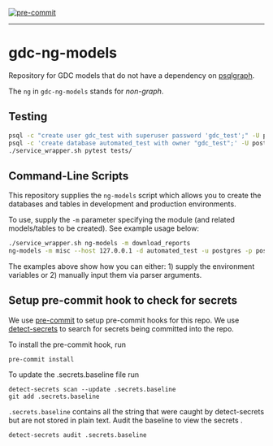 [![pre-commit](https://img.shields.io/badge/pre--commit-enabled-brightgreen?logo=pre-commitlogoColor=white)](https://github.com/pre-commit/pre-commit)

---
# gdc-ng-models

Repository for GDC models that do not have a dependency on [psqlgraph](https://github.com/NCI-GDC/psqlgraph).

The `ng` in `gdc-ng-models` stands for _non-graph_.

## Testing

```sh
psql -c "create user gdc_test with superuser password 'gdc_test';" -U postgres
psql -c 'create database automated_test with owner "gdc_test";' -U postgres
./service_wrapper.sh pytest tests/
```

## Command-Line Scripts

This repository supplies the `ng-models` script which allows you to create the databases and tables in development and production environments.

To use, supply the `-m` parameter specifying the module (and related models/tables to be created). See example usage below:

```sh
./service_wrapper.sh ng-models -m download_reports
ng-models -m misc --host 127.0.0.1 -d automated_test -u postgres -p postgres
```

The examples above show how you can either: 1) supply the environment variables or 2) manually input them via parser arguments.

    
## Setup pre-commit hook to check for secrets

We use [pre-commit](https://pre-commit.com/) to setup pre-commit hooks for this repo.
We use [detect-secrets](https://github.com/Yelp/detect-secrets) to search for secrets being committed into the repo. 

To install the pre-commit hook, run
```
pre-commit install
```

To update the .secrets.baseline file run
```
detect-secrets scan --update .secrets.baseline
git add .secrets.baseline
```

`.secrets.baseline` contains all the string that were caught by detect-secrets but are not stored in plain text. Audit the baseline to view the secrets . 

```
detect-secrets audit .secrets.baseline
```


